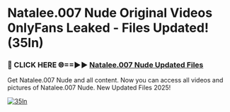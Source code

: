 # Natalee.007 Nude Original Videos 0nlyFans Leaked - Files Updated! (35ln)

<h3>🔴 CLICK HERE 🌐==►► <a href="https://tinyurl.com/yrmya6cz" rel="nofollow">Natalee.007 Nude Updated Files</a></h3>

Get Natalee.007 Nude and all content. Now you can access all videos and pictures of Natalee.007 Nude. New Updated Files 2025!

[![35ln](https://i.imgur.com/FMdXYCs.gif)](https://tinyurl.com/yrmya6cz)
